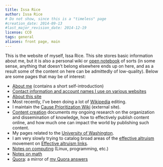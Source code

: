 ```yaml
---
title: Issa Rice
author: Issa Rice
# Do not show, since this is a "timeless" page
#creation_date: 2014-09-13
#last_major_revision_date: 2014-12-19
license: CC0
tags: general
aliases: front page, main
---
```


This is the website of myself, Issa Rice.  This site stores basic information
about me, but it is also a personal wiki or [open notebook](http://wcm1.web.rice.edu/open-notebook-history.html) of sorts (in some sense,
anything that doesn't belong elsewhere ends up on here, and as a result
some of the content on here can be admittedly of low-quality).  Below are
some pages that may be of interest:

- [About me](about) (contains a short self-introduction)
- [Contact information and account names I use on various websites](contact)
- [About this site](about-this-site)
- Most recently, I've been doing a lot of [Wikipedia](wikipedia) editing.
- I maintain the [Cause Prioritization Wiki](http://causeprioritization.org) (external site).
- [Content creation]() documents my ongoing research on the
  organization and dissemination of knowledge, how to effectively
  publish content online, and how much one can impact the world by
  publishing such content.
- My pages related to the [University of Washington](university-of-washington).
- I am very slowly trying to catalog broad areas of the [effective altruism]() movement on [Effective altruism links]().
- [Notes on computing](computing) (Linux, programming, etc.)
- [Notes on math](math)
- [Quora](): a mirror of [my Quora answers]()
